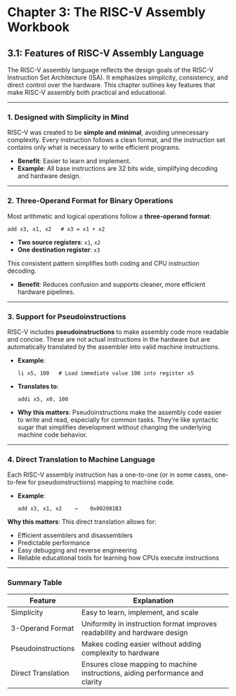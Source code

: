 # Chapter 3: The RISC-V Assembly Workbook

## 3.1: Features of RISC-V Assembly Language

The RISC-V assembly language reflects the design goals of the RISC-V Instruction Set Architecture (ISA). It emphasizes simplicity, consistency, and direct control over the hardware. This chapter outlines key features that make RISC-V assembly both practical and educational.

---

### 1. Designed with Simplicity in Mind

RISC-V was created to be **simple and minimal**, avoiding unnecessary complexity. Every instruction follows a clean format, and the instruction set contains only what is necessary to write efficient programs.

- **Benefit**: Easier to learn and implement.
- **Example**: All base instructions are 32 bits wide, simplifying decoding and hardware design.

---

### 2. Three-Operand Format for Binary Operations

Most arithmetic and logical operations follow a **three-operand format**:

```assembly
add x3, x1, x2   # x3 = x1 + x2
```
- **Two source registers**: `x1`, `x2`
- **One destination register**: `x3`

This consistent pattern simplifies both coding and CPU instruction decoding.

- **Benefit**: Reduces confusion and supports cleaner, more efficient hardware pipelines.

---

### 3. Support for Pseudoinstructions

RISC-V includes **pseudoinstructions** to make assembly code more readable and concise. These are not actual instructions in the hardware but are automatically translated by the assembler into valid machine instructions.

- **Example**:
  ```assembly
  li x5, 100   # Load immediate value 100 into register x5
  ```

- **Translates to**:
  ```assembly
  addi x5, x0, 100

- **Why this matters**: Pseudoinstructions make the assembly code easier to write and read, especially for common tasks. They’re like syntactic sugar that simplifies development without changing the underlying machine code behavior.

---

### 4. Direct Translation to Machine Language

Each RISC-V assembly instruction has a one-to-one (or in some cases, one-to-few for pseudoinstructions) mapping to machine code.

- **Example**:
  ```assembly
  add x3, x1, x2    →    0x002081B3	
  ```
**Why this matters**: This direct translation allows for:

- Efficient assemblers and disassemblers  
- Predictable performance  
- Easy debugging and reverse engineering  
- Reliable educational tools for learning how CPUs execute instructions  

---

### Summary Table

| **Feature**           | **Explanation**                                                              |
|------------------------|------------------------------------------------------------------------------|
| Simplicity             | Easy to learn, implement, and scale                                          |
| 3-Operand Format       | Uniformity in instruction format improves readability and hardware design   |
| Pseudoinstructions     | Makes coding easier without adding complexity to hardware                   |
| Direct Translation     | Ensures close mapping to machine instructions, aiding performance and clarity |

